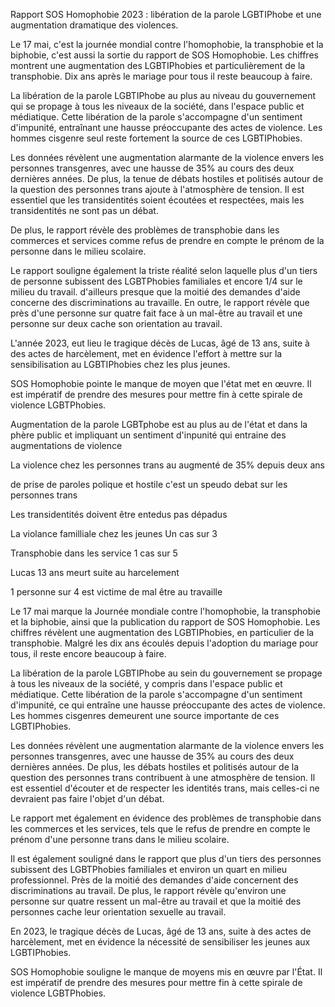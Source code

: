 
Rapport SOS Homophobie 2023 : libération de la parole LGBTIPhobe et une augmentation dramatique des violences.


Le 17 mai, c'est la journée mondial contre l'homophobie, la transphobie et la biphobie, c'est aussi la sortie du rapport de SOS Homophobie. Les chiffres montrent une augmentation des LGBTIPhobies et particulièrement de la transphobie. Dix ans après le mariage pour tous il reste beaucoup à faire. 

La libération de la parole LGBTIPhobe au plus au niveau du gouvernement qui se propage à tous les niveaux de la société, dans l'espace public et médiatique. Cette libération de la parole s'accompagne d'un sentiment d'impunité, entraînant une hausse préoccupante des actes de violence. Les hommes cisgenre seul reste fortement la source de ces LGBTIPhobies.

Les données révèlent une augmentation alarmante de la violence envers les personnes transgenres, avec une hausse de 35% au cours des deux dernières années. De plus, la tenue de débats hostiles et politisés autour de la question des personnes trans ajoute à l'atmosphère de tension. Il est essentiel que les transidentités soient écoutées et respectées, mais les transidentités ne sont pas un débat.

De plus, le rapport révèle des problèmes de transphobie dans les commerces et services comme refus de prendre en compte le prénom de la personne dans le milieu scolaire.

Le rapport souligne également la triste réalité selon laquelle plus d'un tiers de personne subissent des LGBTPhobies familiales et encore 1/4 sur le milieu du travail. d'ailleurs presque que la moitié des demandes d'aide concerne des discriminations au travaille. En outre, le rapport révèle que près d'une personne sur quatre fait face à un mal-être au travail et une personne sur deux cache son orientation au travail. 

L'année 2023, eut lieu le tragique décès de Lucas, âgé de 13 ans, suite à des actes de harcèlement, met en évidence l'effort à mettre sur la sensibilisation au LGBTIPhobies chez les plus jeunes. 

SOS Homophobie pointe le manque de moyen que l'état met en œuvre. Il est impératif de prendre des mesures pour mettre fin à cette spirale de violence LGBTPhobies.



Augmentation de la parole LGBTphobe est au plus au de l'état et dans la phère public et impliquant un sentiment d'inpunité qui entraine des augmentations de violence 

La violence chez les personnes trans au augmenté de 35% depuis deux ans 

de prise de paroles polique et hostile c'est un speudo debat sur les personnes trans

Les transidentités doivent être entedus pas dépadus 

La violance familliale chez les jeunes Un cas sur 3



Transphobie dans les service  1 cas sur 5 


Lucas 13 ans meurt suite au harcelement 

1 personne sur 4 est victime de mal être  au travaille


  
Le 17 mai marque la Journée mondiale contre l'homophobie, la transphobie et la biphobie, ainsi que la publication du rapport de SOS Homophobie. Les chiffres révèlent une augmentation des LGBTIPhobies, en particulier de la transphobie. Malgré les dix ans écoulés depuis l'adoption du mariage pour tous, il reste encore beaucoup à faire.

La libération de la parole LGBTIPhobe au sein du gouvernement se propage à tous les niveaux de la société, y compris dans l'espace public et médiatique. Cette libération de la parole s'accompagne d'un sentiment d'impunité, ce qui entraîne une hausse préoccupante des actes de violence. Les hommes cisgenres demeurent une source importante de ces LGBTIPhobies.

Les données révèlent une augmentation alarmante de la violence envers les personnes transgenres, avec une hausse de 35% au cours des deux dernières années. De plus, les débats hostiles et politisés autour de la question des personnes trans contribuent à une atmosphère de tension. Il est essentiel d'écouter et de respecter les identités trans, mais celles-ci ne devraient pas faire l'objet d'un débat.

Le rapport met également en évidence des problèmes de transphobie dans les commerces et les services, tels que le refus de prendre en compte le prénom d'une personne trans dans le milieu scolaire.

Il est également souligné dans le rapport que plus d'un tiers des personnes subissent des LGBTPhobies familiales et environ un quart en milieu professionnel. Près de la moitié des demandes d'aide concernent des discriminations au travail. De plus, le rapport révèle qu'environ une personne sur quatre ressent un mal-être au travail et que la moitié des personnes cache leur orientation sexuelle au travail.

En 2023, le tragique décès de Lucas, âgé de 13 ans, suite à des actes de harcèlement, met en évidence la nécessité de sensibiliser les jeunes aux LGBTIPhobies.

SOS Homophobie souligne le manque de moyens mis en œuvre par l'État. Il est impératif de prendre des mesures pour mettre fin à cette spirale de violence LGBTPhobies.